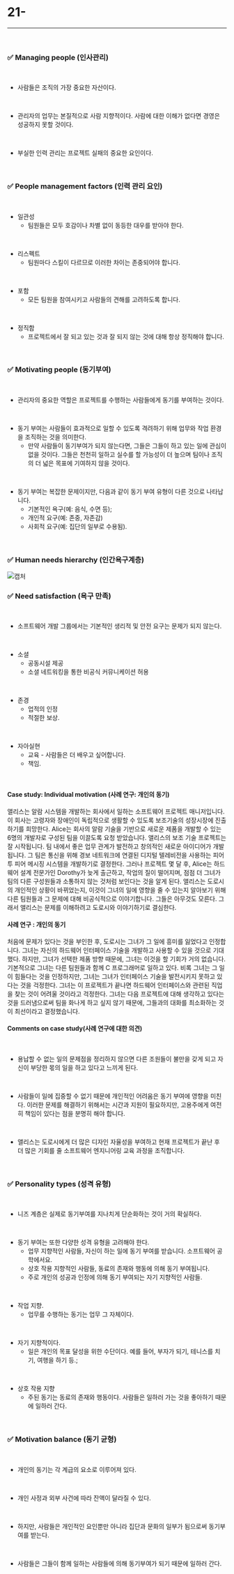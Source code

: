 # 21-
---

<br>

### ✅ Managing people (인사관리)
<br>

- 사람들은 조직의 가장 중요한 자산이다.
<br>

- 관리자의 업무는 본질적으로 사람 지향적이다. 사람에 대한 이해가 없다면 경영은 성공하지 못할 것이다.
<br>

- 부실한 인력 관리는 프로젝트 실패의 중요한 요인이다.
<br>

### ✅ People management factors (인력 관리 요인)
<br>

- 일관성
  - 팀원들은 모두 호감이나 차별 없이 동등한 대우를 받아야 한다.
<br>

- 리스펙트
  - 팀원마다 스킬이 다르므로 이러한 차이는 존중되어야 합니다.
<br>

- 포함
  - 모든 팀원을 참여시키고 사람들의 견해를 고려하도록 합니다.
<br>

- 정직함
  - 프로젝트에서 잘 되고 있는 것과 잘 되지 않는 것에 대해 항상 정직해야 합니다.
<br>

### ✅ Motivating people (동기부여)
<br>

- 관리자의 중요한 역할은 프로젝트를 수행하는 사람들에게 동기를 부여하는 것이다.
<br>

- 동기 부여는 사람들이 효과적으로 일할 수 있도록 격려하기 위해 업무와 작업 환경을 조직하는 것을 의미한다.
  - 만약 사람들이 동기부여가 되지 않는다면, 그들은 그들이 하고 있는 일에 관심이 없을 것이다. 그들은 천천히 일하고 실수를 할 가능성이 더 높으며 팀이나 조직의 더 넓은 목표에 기여하지 않을 것이다.
<br>

- 동기 부여는 복잡한 문제이지만, 다음과 같이 동기 부여 유형이 다른 것으로 나타납니다.
  - 기본적인 욕구(예: 음식, 수면 등);
  - 개인적 요구(예: 존중, 자존감)
  - 사회적 요구(예: 집단의 일부로 수용됨).
<br>

### ✅ Human needs hierarchy (인간욕구계층)
![캡처](https://i.imgur.com/p4lF3fG.png)
<br>

### ✅ Need satisfaction (욕구 만족)
<br>

- 소프트웨어 개발 그룹에서는 기본적인 생리적 및 안전 요구는 문제가 되지 않는다.
<br>

- 소셜
  - 공동시설 제공
  - 소셜 네트워킹을 통한 비공식 커뮤니케이션 허용
<br>

- 존경
  - 업적의 인정
  - 적절한 보상.
<br>

- 자아실현
  - 교육 - 사람들은 더 배우고 싶어합니다.
  - 책임.
<br>

#### Case study: Individual motivation (사례 연구: 개인의 동기)
앨리스는 알람 시스템을 개발하는 회사에서 일하는 소프트웨어 프로젝트 매니저입니다. 이 회사는 고령자와 장애인이 독립적으로 생활할 수 있도록 보조기술의 성장시장에 진출하기를 희망한다. Alice는 회사의 알람 기술을 기반으로 새로운 제품을 개발할 수 있는 6명의 개발자로 구성된 팀을 이끌도록 요청 받았습니다.
앨리스의 보조 기술 프로젝트는 잘 시작됩니다. 팀 내에서 좋은 업무 관계가 발전하고 창의적인 새로운 아이디어가 개발됩니다. 그 팀은 통신을 위해 경보 네트워크에 연결된 디지털 텔레비전을 사용하는 피어 투 피어 메시징 시스템을 개발하기로 결정한다. 그러나 프로젝트 몇 달 후, Alice는 하드웨어 설계 전문가인 Dorothy가 늦게 출근하고, 작업의 질이 떨어지며, 점점 더 그녀가 팀의 다른 구성원들과 소통하지 않는 것처럼 보인다는 것을 알게 된다.
앨리스는 도로시의 개인적인 상황이 바뀌었는지, 이것이 그녀의 일에 영향을 줄 수 있는지 알아보기 위해 다른 팀원들과 그 문제에 대해 비공식적으로 이야기합니다. 그들은 아무것도 모른다. 그래서 앨리스는 문제를 이해하려고 도로시와 이야기하기로 결심한다.
<br>

#### 사례 연구 : 개인의 동기
처음에 문제가 있다는 것을 부인한 후, 도로시는 그녀가 그 일에 흥미를 잃었다고 인정합니다. 그녀는 자신의 하드웨어 인터페이스 기술을 개발하고 사용할 수 있을 것으로 기대했다. 하지만, 그녀가 선택한 제품 방향 때문에, 그녀는 이것을 할 기회가 거의 없습니다. 기본적으로 그녀는 다른 팀원들과 함께 C 프로그래머로 일하고 있다.
비록 그녀는 그 일이 힘들다는 것을 인정하지만, 그녀는 그녀가 인터페이스 기술을 발전시키지 못하고 있다는 것을 걱정한다. 그녀는 이 프로젝트가 끝나면 하드웨어 인터페이스와 관련된 직업을 찾는 것이 어려울 것이라고 걱정한다. 그녀는 다음 프로젝트에 대해 생각하고 있다는 것을 드러냄으로써 팀을 화나게 하고 싶지 않기 때문에, 그들과의 대화를 최소화하는 것이 최선이라고 결정했습니다.
<br>

#### Comments on case study(사례 연구에 대한 의견)
<br>

- 용납할 수 없는 일의 문제점을 정리하지 않으면 다른 조원들이 불만을 갖게 되고 자신이 부당한 몫의 일을 하고 있다고 느끼게 된다.
<br>

- 사람들이 일에 집중할 수 없기 때문에 개인적인 어려움은 동기 부여에 영향을 미친다. 이러한 문제를 해결하기 위해서는 시간과 지원이 필요하지만, 고용주에게 여전히 책임이 있다는 점을 분명히 해야 합니다.
<br>

- 앨리스는 도로시에게 더 많은 디자인 자율성을 부여하고 현재 프로젝트가 끝난 후 더 많은 기회를 줄 소프트웨어 엔지니어링 교육 과정을 조직합니다.
<br>

### ✅ Personality types (성격 유형)
<br>

- 니즈 계층은 실제로 동기부여를 지나치게 단순화하는 것이 거의 확실하다.
<br>

- 동기 부여는 또한 다양한 성격 유형을 고려해야 한다.
  - 업무 지향적인 사람들, 자신이 하는 일에 동기 부여를 받습니다. 소프트웨어 공학에서요.
  - 상호 작용 지향적인 사람들, 동료의 존재와 행동에 의해 동기 부여됩니다.
  - 주로 개인의 성공과 인정에 의해 동기 부여되는 자기 지향적인 사람들.

<br>

- 작업 지향.
  - 업무를 수행하는 동기는 업무 그 자체이다.
<br>

- 자기 지향적이다.
  - 일은 개인의 목표 달성을 위한 수단이다. 예를 들어, 부자가 되기, 테니스를 치기, 여행을 하기 등.; 
<br>

- 상호 작용 지향
  - 주된 동기는 동료의 존재와 행동이다. 사람들은 일하러 가는 것을 좋아하기 때문에 일하러 간다.
<br>

### ✅ Motivation balance (동기 균형)
<br>

- 개인의 동기는 각 계급의 요소로 이루어져 있다.
<br>

- 개인 사정과 외부 사건에 따라 잔액이 달라질 수 있다.
<br>

- 하지만, 사람들은 개인적인 요인뿐만 아니라 집단과 문화의 일부가 됨으로써 동기부여를 받는다.
<br>

- 사람들은 그들이 함께 일하는 사람들에 의해 동기부여가 되기 때문에 일하러 간다.
<br>


